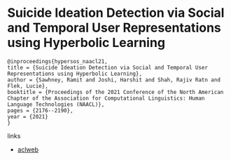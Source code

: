 # Suicide Ideation Detection via Social and Temporal User Representations using Hyperbolic Learning

```
@inproceedings{hypersos_naacl21,
title = {Suicide Ideation Detection via Social and Temporal User Representations using Hyperbolic Learning},
author = {Sawhney, Ramit and Joshi, Harshit and Shah, Rajiv Ratn and Flek, Lucie},
booktitle = {Proceedings of the 2021 Conference of the North American Chapter of the Association for Computational Linguistics: Human Language Technologies (NAACL)},
pages = {2176--2190},
year = {2021}
}
```

links
- [aclweb](https://www.aclweb.org/anthology/2021.naacl-main.176/)
